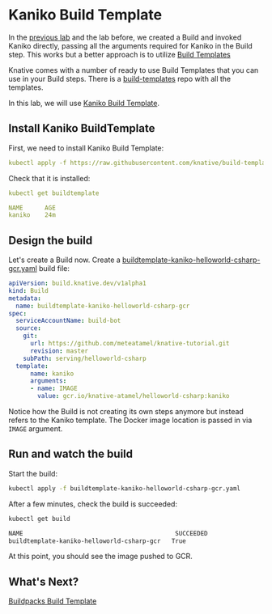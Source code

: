 # Kaniko Build Template

In the [previous lab](10-dockerbuild.md) and the lab before, we created a Build and invoked Kaniko directly, passing all the arguments required for Kaniko in the Build step. This works but a better approach is to utilize [Build Templates](https://knative.dev/docs/build/build-templates/)

Knative comes with a number of ready to use Build Templates that you can use in your Build steps. There is a [build-templates](https://github.com/knative/build-templates) repo with all the templates. 

In this lab, we will use [Kaniko Build Template](https://github.com/knative/build-templates/tree/master/kaniko).

## Install Kaniko BuildTemplate

First, we need to install Kaniko Build Template:

```yaml
kubectl apply -f https://raw.githubusercontent.com/knative/build-templates/master/kaniko/kaniko.yaml
```

Check that it is installed:

```yaml
kubectl get buildtemplate

NAME      AGE
kaniko    24m
```

## Design the build

Let's create a Build now. Create a [buildtemplate-kaniko-helloworld-csharp-gcr.yaml](../build/buildtemplate-kaniko-helloworld-csharp-gcr.yaml) build file:

```yaml
apiVersion: build.knative.dev/v1alpha1
kind: Build
metadata:
  name: buildtemplate-kaniko-helloworld-csharp-gcr
spec:
  serviceAccountName: build-bot 
  source:
    git:
      url: https://github.com/meteatamel/knative-tutorial.git
      revision: master
    subPath: serving/helloworld-csharp
  template:
      name: kaniko
      arguments:
      - name: IMAGE
        value: gcr.io/knative-atamel/helloworld-csharp:kaniko
```
Notice how the Build is not creating its own steps anymore but instead refers to the Kaniko template. The Docker image location is passed in via `IMAGE` argument. 

## Run and watch the build

Start the build:

```bash
kubectl apply -f buildtemplate-kaniko-helloworld-csharp-gcr.yaml
```

After a few minutes, check the build is succeeded:

```bash
kubectl get build

NAME                                          SUCCEEDED   
buildtemplate-kaniko-helloworld-csharp-gcr   True
```

At this point, you should see the image pushed to GCR. 

## What's Next?
[Buildpacks Build Template](10.7-buildpacksbuildtemplate.md)